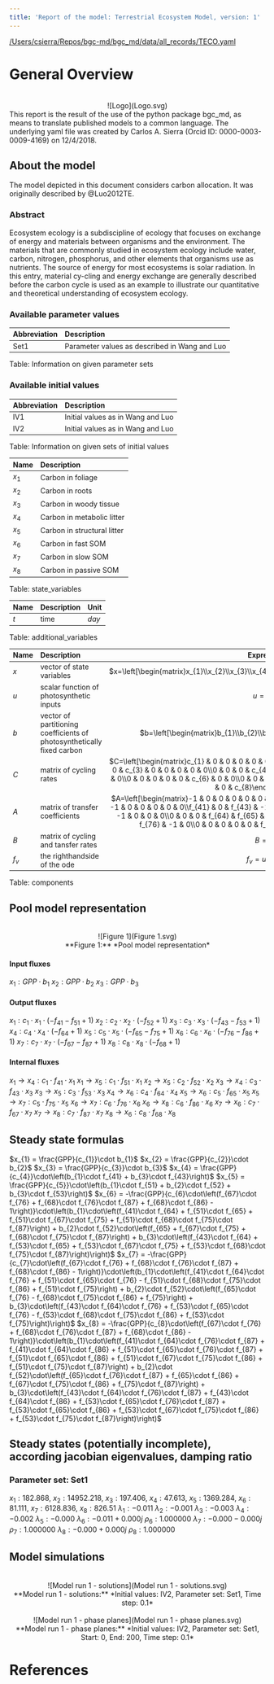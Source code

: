 ```yaml
---
title: 'Report of the model: Terrestrial Ecosystem Model, version: 1'
---
```

[/Users/csierra/Repos/bgc-md/bgc_md/data/all_records/TECO.yaml](data/all_records/TECO.yaml)

# General Overview

<br>
<center>
![Logo](Logo.svg)
</center>
This report is the result of the use of the python package bgc_md, as means to translate published models to a common language.  The underlying yaml file was created by Carlos A. Sierra (Orcid ID: 0000-0003-0009-4169) on 12/4/2018.

## About the model
The model depicted in this document considers carbon allocation. It was originally described by @Luo2012TE.

### Abstract
Ecosystem ecology is a subdiscipline of ecology that focuses on exchange of energy and materials between organisms and the environment. The materials that are commonly studied in ecosystem ecology include water, carbon, nitrogen, phosphorus, and other elements that organisms use as nutrients. The source of energy for most ecosystems is solar radiation. In this entry, material cy-cling and energy exchange are generally described before the carbon cycle is used as an example to illustrate our quantitative and theoretical understanding of ecosystem ecology.

### Available parameter values
  
  
Abbreviation|Description  
:-----|:-----  
Set1|Parameter values as described in Wang and Luo  
  Table:  Information on given parameter sets  

### Available initial values
  
  
Abbreviation|Description  
:-----|:-----  
IV1|Initial values as in Wang and Luo  
IV2|Initial values as in Wang and Luo  
  Table:  Information on given sets of initial values  
  
  
Name|Description  
:-----|:-----  
$x_{1}$|Carbon in foliage  
$x_{2}$|Carbon in roots  
$x_{3}$|Carbon in woody tissue  
$x_{4}$|Carbon in metabolic litter  
$x_{5}$|Carbon in structural litter  
$x_{6}$|Carbon in fast SOM  
$x_{7}$|Carbon in slow SOM  
$x_{8}$|Carbon in passive SOM  
  Table: state_variables  
  
  
Name|Description|Unit  
:-----|:-----|:-----  
$t$|time|$day$  
  Table: additional_variables  
  
  
Name|Description|Expression  
:-----|:-----|:-----:  
$x$|vector of state variables|$x=\left[\begin{matrix}x_{1}\\x_{2}\\x_{3}\\x_{4}\\x_{5}\\x_{6}\\x_{7}\\x_{8}\end{matrix}\right]$  
$u$|scalar function of photosynthetic inputs|$u=GPP$  
$b$|vector of partitioning coefficients of photosynthetically fixed carbon|$b=\left[\begin{matrix}b_{1}\\b_{2}\\b_{3}\\0\\0\\0\\0\\0\end{matrix}\right]$  
$C$|matrix of cycling rates|$C=\left[\begin{matrix}c_{1} & 0 & 0 & 0 & 0 & 0 & 0 & 0\\0 & c_{2} & 0 & 0 & 0 & 0 & 0 & 0\\0 & 0 & c_{3} & 0 & 0 & 0 & 0 & 0\\0 & 0 & 0 & c_{4} & 0 & 0 & 0 & 0\\0 & 0 & 0 & 0 & c_{5} & 0 & 0 & 0\\0 & 0 & 0 & 0 & 0 & c_{6} & 0 & 0\\0 & 0 & 0 & 0 & 0 & 0 & c_{7} & 0\\0 & 0 & 0 & 0 & 0 & 0 & 0 & c_{8}\end{matrix}\right]$  
$A$|matrix of transfer coefficients|$A=\left[\begin{matrix}-1 & 0 & 0 & 0 & 0 & 0 & 0 & 0\\0 & -1 & 0 & 0 & 0 & 0 & 0 & 0\\0 & 0 & -1 & 0 & 0 & 0 & 0 & 0\\f_{41} & 0 & f_{43} & -1 & 0 & 0 & 0 & 0\\f_{51} & f_{52} & f_{53} & 0 & -1 & 0 & 0 & 0\\0 & 0 & 0 & f_{64} & f_{65} & -1 & f_{67} & f_{68}\\0 & 0 & 0 & 0 & f_{75} & f_{76} & -1 & 0\\0 & 0 & 0 & 0 & 0 & f_{86} & f_{87} & -1\end{matrix}\right]$  
$B$|matrix of cycling and tansfer rates|$B=A C$  
$f_{v}$|the righthandside of the ode|$f_{v}=u b + B x$  
  Table: components  

## Pool model representation

<br>
<center>
![Figure 1](Figure 1.svg)<br>**Figure 1:** *Pool model representation*<br>
</center>

#### Input fluxes
$x_{1}: GPP\cdot b_{1}$  $x_{2}: GPP\cdot b_{2}$  $x_{3}: GPP\cdot b_{3}$  

#### Output fluxes
$x_{1}: c_{1}\cdot x_{1}\cdot\left(- f_{41} - f_{51} + 1\right)$  $x_{2}: c_{2}\cdot x_{2}\cdot\left(- f_{52} + 1\right)$  $x_{3}: c_{3}\cdot x_{3}\cdot\left(- f_{43} - f_{53} + 1\right)$  $x_{4}: c_{4}\cdot x_{4}\cdot\left(- f_{64} + 1\right)$  $x_{5}: c_{5}\cdot x_{5}\cdot\left(- f_{65} - f_{75} + 1\right)$  $x_{6}: c_{6}\cdot x_{6}\cdot\left(- f_{76} - f_{86} + 1\right)$  $x_{7}: c_{7}\cdot x_{7}\cdot\left(- f_{67} - f_{87} + 1\right)$  $x_{8}: c_{8}\cdot x_{8}\cdot\left(- f_{68} + 1\right)$  

#### Internal fluxes
$x_{1} \rightarrow x_{4}: c_{1}\cdot f_{41}\cdot x_{1}$  $x_{1} \rightarrow x_{5}: c_{1}\cdot f_{51}\cdot x_{1}$  $x_{2} \rightarrow x_{5}: c_{2}\cdot f_{52}\cdot x_{2}$  $x_{3} \rightarrow x_{4}: c_{3}\cdot f_{43}\cdot x_{3}$  $x_{3} \rightarrow x_{5}: c_{3}\cdot f_{53}\cdot x_{3}$  $x_{4} \rightarrow x_{6}: c_{4}\cdot f_{64}\cdot x_{4}$  $x_{5} \rightarrow x_{6}: c_{5}\cdot f_{65}\cdot x_{5}$  $x_{5} \rightarrow x_{7}: c_{5}\cdot f_{75}\cdot x_{5}$  $x_{6} \rightarrow x_{7}: c_{6}\cdot f_{76}\cdot x_{6}$  $x_{6} \rightarrow x_{8}: c_{6}\cdot f_{86}\cdot x_{6}$  $x_{7} \rightarrow x_{6}: c_{7}\cdot f_{67}\cdot x_{7}$  $x_{7} \rightarrow x_{8}: c_{7}\cdot f_{87}\cdot x_{7}$  $x_{8} \rightarrow x_{6}: c_{8}\cdot f_{68}\cdot x_{8}$  

## Steady state formulas
$x_{1} = \frac{GPP}{c_{1}}\cdot b_{1}$  $x_{2} = \frac{GPP}{c_{2}}\cdot b_{2}$  $x_{3} = \frac{GPP}{c_{3}}\cdot b_{3}$  $x_{4} = \frac{GPP}{c_{4}}\cdot\left(b_{1}\cdot f_{41} + b_{3}\cdot f_{43}\right)$  $x_{5} = \frac{GPP}{c_{5}}\cdot\left(b_{1}\cdot f_{51} + b_{2}\cdot f_{52} + b_{3}\cdot f_{53}\right)$  $x_{6} = -\frac{GPP}{c_{6}\cdot\left(f_{67}\cdot f_{76} + f_{68}\cdot f_{76}\cdot f_{87} + f_{68}\cdot f_{86} - 1\right)}\cdot\left(b_{1}\cdot\left(f_{41}\cdot f_{64} + f_{51}\cdot f_{65} + f_{51}\cdot f_{67}\cdot f_{75} + f_{51}\cdot f_{68}\cdot f_{75}\cdot f_{87}\right) + b_{2}\cdot f_{52}\cdot\left(f_{65} + f_{67}\cdot f_{75} + f_{68}\cdot f_{75}\cdot f_{87}\right) + b_{3}\cdot\left(f_{43}\cdot f_{64} + f_{53}\cdot f_{65} + f_{53}\cdot f_{67}\cdot f_{75} + f_{53}\cdot f_{68}\cdot f_{75}\cdot f_{87}\right)\right)$  $x_{7} = -\frac{GPP}{c_{7}\cdot\left(f_{67}\cdot f_{76} + f_{68}\cdot f_{76}\cdot f_{87} + f_{68}\cdot f_{86} - 1\right)}\cdot\left(b_{1}\cdot\left(f_{41}\cdot f_{64}\cdot f_{76} + f_{51}\cdot f_{65}\cdot f_{76} - f_{51}\cdot f_{68}\cdot f_{75}\cdot f_{86} + f_{51}\cdot f_{75}\right) + b_{2}\cdot f_{52}\cdot\left(f_{65}\cdot f_{76} - f_{68}\cdot f_{75}\cdot f_{86} + f_{75}\right) + b_{3}\cdot\left(f_{43}\cdot f_{64}\cdot f_{76} + f_{53}\cdot f_{65}\cdot f_{76} - f_{53}\cdot f_{68}\cdot f_{75}\cdot f_{86} + f_{53}\cdot f_{75}\right)\right)$  $x_{8} = -\frac{GPP}{c_{8}\cdot\left(f_{67}\cdot f_{76} + f_{68}\cdot f_{76}\cdot f_{87} + f_{68}\cdot f_{86} - 1\right)}\cdot\left(b_{1}\cdot\left(f_{41}\cdot f_{64}\cdot f_{76}\cdot f_{87} + f_{41}\cdot f_{64}\cdot f_{86} + f_{51}\cdot f_{65}\cdot f_{76}\cdot f_{87} + f_{51}\cdot f_{65}\cdot f_{86} + f_{51}\cdot f_{67}\cdot f_{75}\cdot f_{86} + f_{51}\cdot f_{75}\cdot f_{87}\right) + b_{2}\cdot f_{52}\cdot\left(f_{65}\cdot f_{76}\cdot f_{87} + f_{65}\cdot f_{86} + f_{67}\cdot f_{75}\cdot f_{86} + f_{75}\cdot f_{87}\right) + b_{3}\cdot\left(f_{43}\cdot f_{64}\cdot f_{76}\cdot f_{87} + f_{43}\cdot f_{64}\cdot f_{86} + f_{53}\cdot f_{65}\cdot f_{76}\cdot f_{87} + f_{53}\cdot f_{65}\cdot f_{86} + f_{53}\cdot f_{67}\cdot f_{75}\cdot f_{86} + f_{53}\cdot f_{75}\cdot f_{87}\right)\right)$    

## Steady states (potentially incomplete), according jacobian eigenvalues, damping ratio

### Parameter set: Set1
$x_1: 182.868$, $x_2: 14952.218$, $x_3: 197.406$, $x_4: 47.613$, $x_5: 1369.284$, $x_6: 81.111$, $x_7: 6128.836$, $x_8: 826.51$    $\lambda_{1}: -0.011$  $\lambda_{2}: -0.001$  $\lambda_{3}: -0.003$  $\lambda_{4}: -0.002$  $\lambda_{5}: -0.000$  $\lambda_{6}: -0.011+0.000j$  $\rho_{6}: 1.000000$  $\lambda_{7}: -0.000-0.000j$  $\rho_{7}: 1.000000$  $\lambda_{8}: -0.000+0.000j$  $\rho_{8}: 1.000000$  



## Model simulations

<br>
<center>
![Model run 1 - solutions](Model run 1 - solutions.svg)<br>**Model run 1 - solutions:** *Initial values: IV2, Parameter set: Set1, Time step: 0.1*<br>
</center>

<br>
<center>
![Model run 1 - phase planes](Model run 1 - phase planes.svg)<br>**Model run 1 - phase planes:** *Initial values: IV2, Parameter set: Set1, Start: 0, End: 200, Time step: 0.1*<br>
</center>


# References
